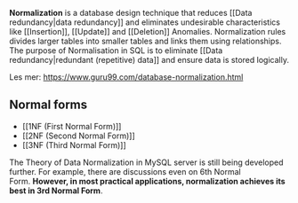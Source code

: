 
**Normalization** is a database design technique that reduces [[Data redundancy|data redundancy]] and eliminates undesirable characteristics like [[Insertion]], [[Update]] and [[Deletion]] Anomalies. Normalization rules divides larger tables into smaller tables and links them using relationships. The purpose of Normalisation in SQL is to eliminate [[Data redundancy|redundant (repetitive) data]] and ensure data is stored logically.

Les mer: https://www.guru99.com/database-normalization.html

## Normal forms
- [[1NF (First Normal Form)]]
- [[2NF (Second Normal Form)]]
- [[3NF (Third Normal Form)]] 

The Theory of Data Normalization in MySQL server is still being developed further. For example, there are discussions even on 6th Normal Form. **However, in most practical applications, normalization achieves its best in 3rd Normal Form**. 